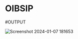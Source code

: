 # OIBSIP

#OUTPUT

![Screenshot 2024-01-07 181653](https://github.com/Rama9121/OIBSIP/assets/128619172/3f2eeed7-c37f-4193-94b0-2898db07d71e)
